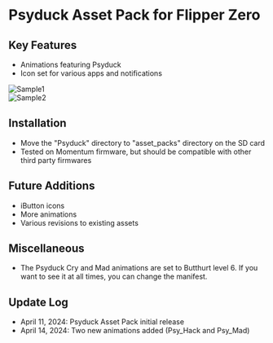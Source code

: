 # Psyduck Asset Pack for Flipper Zero

## Key Features

* Animations featuring Psyduck
* Icon set for various apps and notifications

![Sample1](https://github.com/naisatoh/Psyduck-Asset-Pack/assets/165568411/b5691d61-8e9e-4df1-af34-d2a8f2a59e55)
<br>
![Sample2](https://github.com/naisatoh/Psyduck-Asset-Pack/assets/165568411/b0682eeb-c1b9-45d7-8961-a29f16ba4637)



## Installation

* Move the "Psyduck" directory to "asset_packs" directory on the SD card
* Tested on Momentum firmware, but should be compatible with other third party firmwares

## Future Additions

* iButton icons
* More animations
* Various revisions to existing assets

## Miscellaneous

* The Psyduck Cry and Mad animations are set to Butthurt level 6. If you want to see it at all times, you can change the manifest.

## Update Log

* April 11, 2024: Psyduck Asset Pack initial release
* April 14, 2024: Two new animations added (Psy_Hack and Psy_Mad)
